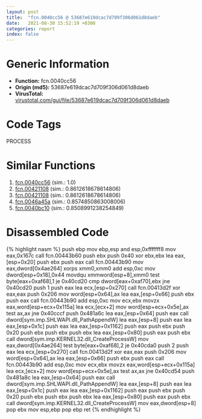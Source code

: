 ```yaml
---
layout: post
title:  "fcn.0040cc56 @ 53687e619dcac7d709f306d061d8daeb"
date:   2021-08-30 15:52:19 +0300
categories: report
index: false
---
```


# Generic Information
- **Function:** fcn.0040cc56
- **Origin (md5):** 53687e619dcac7d709f306d061d8daeb
- **VirusTotal:** [virustotal.com/gui/file/53687e619dcac7d709f306d061d8daeb][virustotal_ref]

# Code Tags
<span class="tag" id="PROCESS">PROCESS</span>


# Similar Functions

1. [fcn.0040cc56][similar_1_ref] (sim.: 1.0)
2. [fcn.00421108][similar_2_ref] (sim.: 0.8612618678614806)
3. [fcn.00421108][similar_3_ref] (sim.: 0.8612618678614806)
4. [fcn.0046a45a][similar_4_ref] (sim.: 0.8574850863008006)
5. [fcn.0040bc10][similar_5_ref] (sim.: 0.8508991238254849)


# Disassembled Code

{% highlight nasm %}
push ebp
mov ebp,esp
and esp,0xfffffff8
mov eax,0x167c
call fcn.00443b60
push ebx
push 0x40
xor ebx,ebx
lea eax,[esp+0x20]
push ebx
push eax
call fcn.00443b90
mov eax,dword[0x4ae264]
xorps xmm0,xmm0
add esp,0xc
mov dword[esp+0x18],0x44
movdqu xmmword[esp+8],xmm0
test byte[eax+0xaf68],1
je 0x40cd20
cmp dword[eax+0xaf70],ebx
jne 0x40cd20
push 1
push eax
lea ecx,[esp+0x270]
call fcn.00413d2f
xor eax,eax
push 0x206
mov word[esp+0x64],ax
lea eax,[esp+0x66]
push ebx
push eax
call fcn.00443b90
add esp,0xc
mov ecx,ebx
movzx eax,word[esp+ecx+0x115a]
lea ecx,[ecx+2]
mov word[esp+ecx+0x5e],ax
test ax,ax
jne 0x40cccf
push 0x481a6c
lea eax,[esp+0x64]
push eax
call dword[sym.imp.SHLWAPI.dll_PathAppendW]
lea eax,[esp+8]
push eax
lea eax,[esp+0x1c]
push eax
lea eax,[esp+0x1162]
push eax
push ebx
push 0x20
push ebx
push ebx
push ebx
lea eax,[esp+0x80]
push eax
push ebx
call dword[sym.imp.KERNEL32.dll_CreateProcessW]
mov eax,dword[0x4ae264]
test byte[eax+0xaf68],2
je 0x40cda0
push 2
push eax
lea ecx,[esp+0x270]
call fcn.00413d2f
xor eax,eax
push 0x206
mov word[esp+0x64],ax
lea eax,[esp+0x66]
push ebx
push eax
call fcn.00443b90
add esp,0xc
mov ecx,ebx
movzx eax,word[esp+ecx+0x115a]
lea ecx,[ecx+2]
mov word[esp+ecx+0x5e],ax
test ax,ax
jne 0x40cd54
push 0x481a8c
lea eax,[esp+0x64]
push eax
call dword[sym.imp.SHLWAPI.dll_PathAppendW]
lea eax,[esp+8]
push eax
lea eax,[esp+0x1c]
push eax
lea eax,[esp+0x1162]
push eax
push ebx
push 0x20
push ebx
push ebx
push ebx
lea eax,[esp+0x80]
push eax
push ebx
call dword[sym.imp.KERNEL32.dll_CreateProcessW]
mov eax,dword[esp+8]
pop ebx
mov esp,ebp
pop ebp
ret 
{% endhighlight %}


[similar_1_ref]: /report/fcn.0040cc56@ba5ec83721de3ca10b3c9583f3b2c6a1
[similar_2_ref]: /report/fcn.00421108@ba5ec83721de3ca10b3c9583f3b2c6a1
[similar_3_ref]: /report/fcn.00421108@53687e619dcac7d709f306d061d8daeb
[similar_4_ref]: /report/fcn.0046a45a@d96761eb00d2d97e2b6f5ffffed0b46a
[similar_5_ref]: /report/fcn.0040bc10@0aa2d73a5300dff2412388945614b507
[virustotal_ref]: https://www.virustotal.com/gui/file/53687e619dcac7d709f306d061d8daeb